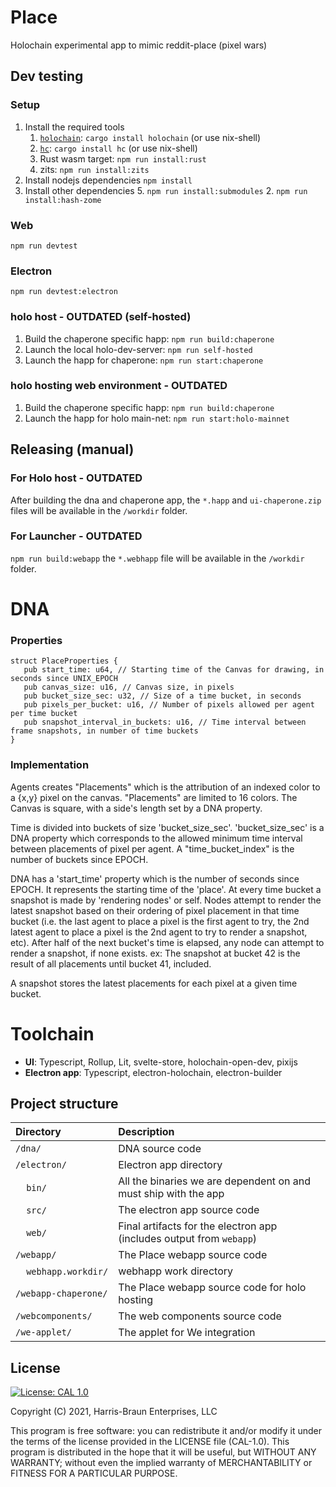 # Place

Holochain experimental app to mimic reddit-place (pixel wars)
## Dev testing

### Setup
1. Install the required tools 
    1. [`holochain`](https://github.com/holochain/holochain): `cargo install holochain` (or use nix-shell)
    2. [`hc`](https://github.com/holochain/holochain/tree/develop/crates/hc): `cargo install hc` (or use nix-shell)
    3. Rust wasm target: `npm run install:rust`
    3. zits: `npm run install:zits`
4. Install nodejs dependencies `npm install`    
4. Install other dependencies
   5. `npm run install:submodules`
   2. `npm run install:hash-zome`

### Web
`npm run devtest`

### Electron
`npm run devtest:electron`

### holo host - OUTDATED (self-hosted)

1. Build the chaperone specific happ: `npm run build:chaperone`
2. Launch the local holo-dev-server: `npm run self-hosted`
3. Launch the happ for chaperone: `npm run start:chaperone`


### holo hosting web environment - OUTDATED

1. Build the chaperone specific happ: `npm run build:chaperone`
2. Launch the happ for holo main-net: `npm run start:holo-mainnet`

## Releasing (manual)

### For Holo host - OUTDATED
After building the dna and chaperone app, the `*.happ` and `ui-chaperone.zip` files will be available in the `/workdir` folder.

### For Launcher - OUTDATED

`npm run build:webapp`
the `*.webhapp` file will be available in the `/workdir` folder.


# DNA
### Properties

```
struct PlaceProperties {
   pub start_time: u64, // Starting time of the Canvas for drawing, in seconds since UNIX_EPOCH
   pub canvas_size: u16, // Canvas size, in pixels
   pub bucket_size_sec: u32, // Size of a time bucket, in seconds
   pub pixels_per_bucket: u16, // Number of pixels allowed per agent per time bucket
   pub snapshot_interval_in_buckets: u16, // Time interval between frame snapshots, in number of time buckets
}
```


### Implementation

Agents creates "Placements" which is the attribution of an indexed color to a {x,y} pixel on the canvas.
"Placements" are limited to 16 colors.
The Canvas is square, with a side's length set by a DNA property.

Time is divided into buckets of size 'bucket_size_sec'.
'bucket_size_sec' is a DNA property which corresponds to the allowed minimum time interval between placements of pixel per agent.
A "time_bucket_index" is the number of buckets since EPOCH.

DNA has a 'start_time' property which is the number of seconds since EPOCH.
It represents the starting time of the 'place'.
At every time bucket a snapshot is made by 'rendering nodes' or self. 
Nodes attempt to render the latest snapshot based on their ordering of pixel placement in that time bucket (i.e. the last agent to place a pixel is the first agent to try, the 2nd latest agent to place a pixel is the 2nd agent to try to render a snapshot, etc). After half of the next bucket's time is elapsed, any node can attempt to render a snapshot, if none exists.
ex: The snapshot at bucket 42 is the result of all placements until bucket 41, included.




A snapshot stores the latest placements for each pixel at a given time bucket.

# Toolchain

 - **UI**: Typescript, Rollup, Lit, svelte-store, holochain-open-dev, pixijs
 - **Electron app**: Typescript, electron-holochain, electron-builder

## Project structure

| Directory                                  | Description                                                                                                                 |
|:-------------------------------------------| :-------------------------------------------------------------------------------------------------------------------------- |
| `/dna/`                                    | DNA source code
| `/electron/`                               | Electron app directory
| &nbsp;&nbsp;&nbsp;&nbsp;`bin/`             | All the binaries we are dependent on and must ship with the app
| &nbsp;&nbsp;&nbsp;&nbsp;`src/`             | The electron app source code
| &nbsp;&nbsp;&nbsp;&nbsp;`web/`             | Final artifacts for the electron app (includes output from `webapp`)
| `/webapp/`                                 | The Place webapp source code
| &nbsp;&nbsp;&nbsp;&nbsp;`webhapp.workdir/` | webhapp work directory
| `/webapp-chaperone/`                       | The Place webapp source code for holo hosting
| `/webcomponents/`                          | The web components source code
| `/we-applet/`                              | The applet for We integration


## License
[![License: CAL 1.0](https://img.shields.io/badge/License-CAL%201.0-blue.svg)](https://github.com/holochain/cryptographic-autonomy-license)

Copyright (C) 2021, Harris-Braun Enterprises, LLC

This program is free software: you can redistribute it and/or modify it under the terms of the license
provided in the LICENSE file (CAL-1.0).  This program is distributed in the hope that it will be useful,
but WITHOUT ANY WARRANTY; without even the implied warranty of MERCHANTABILITY or FITNESS FOR A PARTICULAR PURPOSE.
